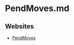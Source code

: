 # PendMoves.md

## Websites

* [PendMoves](https://learn.microsoft.com/en-us/sysinternals/downloads/pendmoves)
